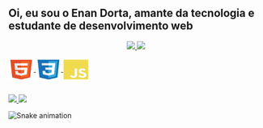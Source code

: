  ## Oi, eu sou o Enan Dorta, amante da tecnologia e estudante de desenvolvimento web
 

<div align="center">
  <a href="https://github.com/enandorta">
  <img height="140em" src="https://github-readme-stats.vercel.app/api?username=enandorta&show_icons=true&theme=midnight-purple&include_all_commits=true&count_private=true"/>
  <img height="140em" src="https://github-readme-stats.vercel.app/api/top-langs/?username=enandorta&layout=compact&langs_count=7&theme=midnight-purple"/>
</div>
  
<div style="display: inline_block"><br>
   <img align="center" alt="Enan-HTML" height="40" width="50" src="https://raw.githubusercontent.com/devicons/devicon/master/icons/html5/html5-original.svg">
   <img align="center" alt="Enan-CSS" height="40" width="50" src="https://raw.githubusercontent.com/devicons/devicon/master/icons/css3/css3-original.svg">
   <img align="center" alt="Enan-Js" height="40" width="50" src="https://raw.githubusercontent.com/devicons/devicon/master/icons/javascript/javascript-plain.svg">
<div>  
  
 ##
  
 <div>
   <a href="https://www.linkedin.com/in/enan-dorta-590b8b196/" target="_blank"><img src="https://img.shields.io/badge/-LinkedIn-%230077B5?style=for-the-badge&logo=linkedin&logoColor=white"</a>
  <a href="mailto:junior.goncalves01@hotmail.com" target="_blank"><img src = "https://img.shields.io/badge/Gmail-D14836?style=for-the-badge&logo=gmail&logoColor=white"></a>
    
  ![Snake animation](https://github.com/enandorta/enandorta/blob/output/github-contribution-grid-snake.svg)  
 </div>  
